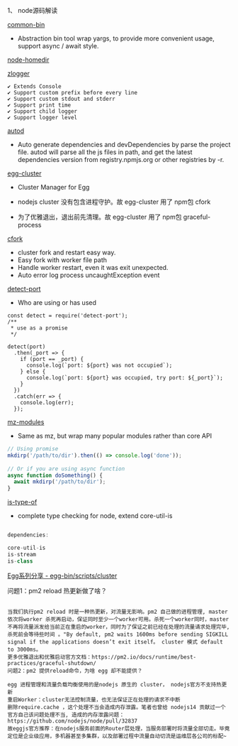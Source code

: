 1、 node源码解读

[common-bin](https://github.com/node-modules/common-bin)
- Abstraction bin tool wrap yargs, to provide more convenient usage, support async / await style.

[node-homedir](https://www.npmjs.com/package/node-homedir)

[zlogger](https://www.npmjs.com/package/zlogger)

```
✔︎ Extends Console
✔︎ Support custom prefix before every line
✔︎ Support custom stdout and stderr
✔︎ Support print time
✔︎ Support child logger
✔︎ Support logger level
```

[autod](https://www.npmjs.com/package/autod)

- Auto generate dependencies and devDependencies by parse the project file. autod will parse all the js files in path, and get the latest dependencies version from registry.npmjs.org or other registries by -r.

[egg-cluster](https://github.com/eggjs/egg-cluster)

- Cluster Manager for Egg

- nodejs cluster 没有包含进程守护。故 egg-cluster 用了 npm包 cfork
- 为了优雅退出，退出前先清理。故 egg-cluster 用了 npm包 graceful-process

[cfork](https://www.npmjs.com/package/cfork)

- cluster fork and restart easy way.
- Easy fork with worker file path
- Handle worker restart, even it was exit unexpected.
- Auto error log process uncaughtException event

[detect-port](https://www.npmjs.com/package/detect-port)

- Who are using or has used

```
const detect = require('detect-port');
/**
 * use as a promise
 */

detect(port)
  .then(_port => {
    if (port == _port) {
      console.log(`port: ${port} was not occupied`);
    } else {
      console.log(`port: ${port} was occupied, try port: ${_port}`);
    }
  })
  .catch(err => {
    console.log(err);
  });
```

[mz-modules](https://www.npmjs.com/package/mz-modules)

- Same as mz, but wrap many popular modules rather than core API

```js
// Using promise
mkdirp('/path/to/dir').then(() => console.log('done'));
 
// Or if you are using async function
async function doSomething() {
  await mkdirp('/path/to/dir');
}

```

[is-type-of](https://www.npmjs.com/package/is-type-of)

- complete type checking for node, extend core-util-is

```js

dependencies:

core-util-is
is-stream
is-class

```


[Egg系列分享 - egg-bin/scripts/cluster](https://zhuanlan.zhihu.com/p/225717750)

问题1：pm2 reload 热更新做了啥？

```

当我们执行pm2 reload 时是一种热更新，对流量无影响。pm2 自己做的进程管理, master依次将worker 杀死再启动，保证同时至少一个worker可用。杀死一个worker同时，master不再将流量派发给当前正在重启的worker，同时为了保证之前已经在处理的流量请求处理完毕, 杀死前会等待些时间 。"By default, pm2 waits 1600ms before sending SIGKILL signal if the applications doesn’t exit itself。 cluster 模式 default to 3000ms。
更多优雅退出和优雅启动官方文档：https://pm2.io/docs/runtime/best-practices/graceful-shutdown/
问题2：pm2 提供reload命令，为啥 egg 却不能提供？

egg 进程管理和流量负载均衡使用的是nodejs 原生的 cluster， nodejs官方不支持热更新
重启Worker：cluster无法控制流量，也无法保证正在处理的请求不中断
删除require.cache ，这个处理不当会造成内存泄露。笔者也曾给 nodejs14 贡献过一个官方自己该问题处理不当, 造成的内存泄露问题： https://github.com/nodejs/node/pull/32837
故eggjs官方推荐：在nodejs服务前面的Router层处理，当服务部署时将流量全部切走。毕竟定位是企业级应用，多机器甚至多集群，以及部署过程中流量自动切流是运维层各公司的标配~

```










